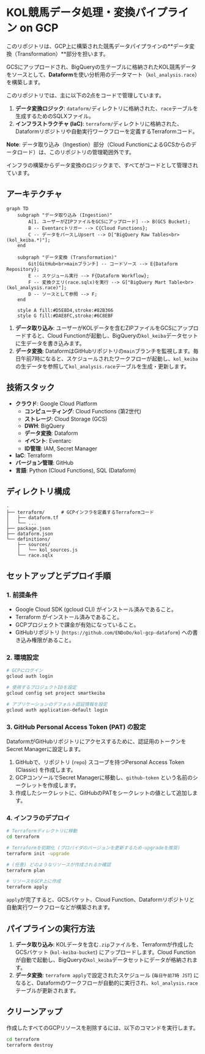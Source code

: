 # KOL競馬データ処理・変換パイプライン on GCP

このリポジトリは、GCP上に構築された競馬データパイプラインの**データ変換（Transformation）**部分を担います。

GCSにアップロードされ、BigQueryの生テーブルに格納されたKOL競馬データをソースとして、**Dataform**を使い分析用のデータマート（`kol_analysis.race`）を構築します。

このリポジトリでは、主に以下の2点をコードで管理しています。
1.  **データ変換ロジック**: `dataform/`ディレクトリに格納された、`race`テーブルを生成するためのSQLXファイル。
2.  **インフラストラクチャ (IaC)**: `terraform/`ディレクトリに格納された、Dataformリポジトリや自動実行ワークフローを定義するTerraformコード。

**Note**: データ取り込み（Ingestion）部分（Cloud FunctionによるGCSからのデータロード）は、このリポジトリの管理範囲外です。

インフラの構築からデータ変換のロジックまで、すべてがコードとして管理されています。

## アーキテクチャ

```mermaid
graph TD
    subgraph "データ取り込み (Ingestion)"
        A[1. ユーザーがZIPファイルをGCSにアップロード] --> B(GCS Bucket);
        B -- Eventarcトリガー --> C{Cloud Functions};
        C -- データをパースしUpsert --> D["BigQuery Raw Tables<br>(kol_keiba.*)"];
    end

    subgraph "データ変換 (Transformation)"
        Git[GitHub<br>mainブランチ] -- コードソース --> E{Dataform Repository};
        E -- スケジュール実行 --> F{Dataform Workflow};
        F -- 変換クエリ(race.sqlx)を実行 --> G["BigQuery Mart Table<br>(kol_analysis.race)"];
        D -- ソースとして参照 --> F;
    end

    style A fill:#D5E8D4,stroke:#82B366
    style G fill:#DAE8FC,stroke:#6C8EBF
```

1.  **データ取り込み**: ユーザーがKOLデータを含むZIPファイルをGCSにアップロードすると、Cloud Functionが起動し、BigQueryの`kol_keiba`データセットに生データを書き込みます。
2.  **データ変換**: DataformはGitHubリポジトリの`main`ブランチを監視します。毎日午前7時になると、スケジュールされたワークフローが起動し、`kol_keiba`の生データを参照して`kol_analysis.race`テーブルを生成・更新します。

## 技術スタック

- **クラウド**: Google Cloud Platform
  - **コンピューティング**: Cloud Functions (第2世代)
  - **ストレージ**: Cloud Storage (GCS)
  - **DWH**: BigQuery
  - **データ変換**: Dataform
  - **イベント**: Eventarc
  - **ID管理**: IAM, Secret Manager
- **IaC**: Terraform
- **バージョン管理**: GitHub
- **言語**: Python (Cloud Functions), SQL (Dataform)

## ディレクトリ構成

```
.
├── terraform/      # GCPインフラを定義するTerraformコード
│   ├── dataform.tf
│   └── ...
├── package.json
├── dataform.json
└── definitions/
    ├── sources/
    │   └── kol_sources.js
    └── race.sqlx
```

## セットアップとデプロイ手順

### 1. 前提条件

- Google Cloud SDK (gcloud CLI) がインストール済みであること。
- Terraform がインストール済みであること。
- GCPプロジェクトで課金が有効になっていること。
- GitHubリポジトリ (`https://github.com/ENDoDo/kol-gcp-dataform`) への書き込み権限があること。

### 2. 環境設定

```bash
# GCPにログイン
gcloud auth login

# 使用するプロジェクトIDを設定
gcloud config set project smartkeiba

# アプリケーションのデフォルト認証情報を設定
gcloud auth application-default login
```

### 3. GitHub Personal Access Token (PAT) の設定

DataformがGitHubリポジトリにアクセスするために、認証用のトークンをSecret Managerに設定します。

1.  GitHubで、リポジトリ (`repo`) スコープを持つPersonal Access Token (Classic) を作成します。
2.  GCPコンソールでSecret Managerに移動し、`github-token` という名前のシークレットを作成します。
3.  作成したシークレットに、GitHubのPATをシークレットの値として追加します。

### 4. インフラのデプロイ

```bash
# Terraformディレクトリに移動
cd terraform

# Terraformを初期化 (プロバイダのバージョンを更新するため-upgradeを推奨)
terraform init -upgrade

# (任意) どのようなリソースが作成されるか確認
terraform plan

# リソースをGCP上に作成
terraform apply
```
`apply`が完了すると、GCSバケット、Cloud Function、Dataformリポジトリと自動実行ワークフローなどが構築されます。

## パイプラインの実行方法

1.  **データ取り込み**: KOLデータを含む`.zip`ファイルを、Terraformが作成したGCSバケット (`kol-keiba-bucket`) にアップロードします。Cloud Functionが自動で起動し、BigQueryの`kol_keiba`データセットにデータが格納されます。
2.  **データ変換**: `terraform apply`で設定されたスケジュール (`毎日午前7時 JST`) になると、Dataformのワークフローが自動的に実行され、`kol_analysis.race`テーブルが更新されます。

## クリーンアップ

作成したすべてのGCPリソースを削除するには、以下のコマンドを実行します。

```bash
cd terraform
terraform destroy
```